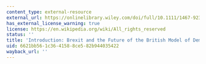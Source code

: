 ```yaml
---
content_type: external-resource
external_url: https://onlinelibrary.wiley.com/doi/full/10.1111/1467-923X.12644
has_external_license_warning: true
license: https://en.wikipedia.org/wiki/All_rights_reserved
status: ''
title: 'Introduction: Brexit and the Future of the British Model of Democratic Capitalism'
uid: 6621bb56-1c36-4158-8ce5-82b944035422
wayback_url: ''
---
```

